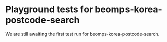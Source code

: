 # Playground tests for beomps-korea-postcode-search
We are still awaiting the first test run for beomps-korea-postcode-search.
